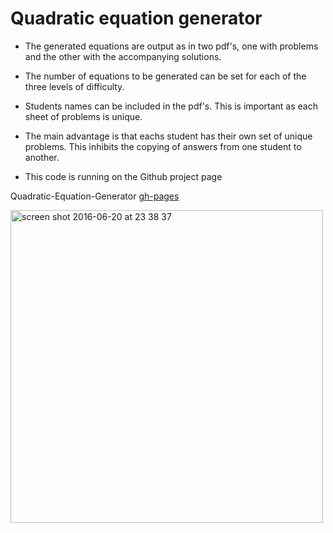 # Quadratic equation generator

* The generated equations are output as in two pdf's, one with problems and the other with the accompanying solutions.

* The number of equations to be generated can be set for each of the three levels of difficulty.

* Students names can be included in the pdf's. This is important as each sheet of problems is unique.

* The main advantage is that eachs student has their own set of unique problems. This inhibits the copying of answers from one student to another.

* This code is running on the Github project page

Quadratic-Equation-Generator [gh-pages](http://shanegibney.github.io/Quadratic-Equation-Generator/)

 <img width="500" alt="screen shot 2016-06-20 at 23 38 37" src="https://cloud.githubusercontent.com/assets/17167992/16969668/67f30402-4e0e-11e6-89e9-b8fbe57adca7.png">
